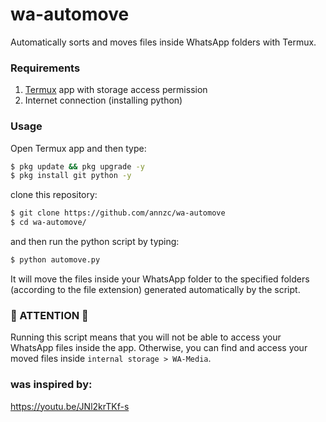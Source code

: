 <h1>wa-automove</h1>
<p>Automatically sorts and moves files inside WhatsApp folders with Termux.</>

### Requirements
1. [Termux](https://play.google.com/store/apps/details?id=com.termux) app with storage access permission
2. Internet connection (installing python) 

### Usage
Open Termux app and then type:
```bash
$ pkg update && pkg upgrade -y
$ pkg install git python -y
```
clone this repository:
```bash
$ git clone https://github.com/annzc/wa-automove
$ cd wa-automove/
```
and then run the python script by typing:
```bash
$ python automove.py
```
<p>It will move the files inside your WhatsApp folder to the specified folders (according to the file extension) generated automatically by the script.</p>
<h3>🚨 ATTENTION 🚨</h3>
Running this script means that you will not be able to access 
your WhatsApp files inside the app. Otherwise, you can find and access your moved files inside 
<code>internal storage > WA-Media</code>.

### was inspired by:
https://youtu.be/JNl2krTKf-s

